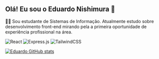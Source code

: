 ## Olá! Eu sou o Eduardo Nishimura 🖖
👨‍💻 Sou estudante de Sistemas de Informação. Atualmente estudo sobre desenvolvimento front-end mirando pela a primeira oportunidade de experiência profissional na área. 

![React](https://img.shields.io/badge/react-%2320232a.svg?style=for-the-badge&logo=react&logoColor=%2361DAFB) ![Express.js](https://img.shields.io/badge/express.js-%23404d59.svg?style=for-the-badge&logo=express&logoColor=%2361DAFB) 
![TailwindCSS](https://img.shields.io/badge/tailwindcss-%2338B2AC.svg?style=for-the-badge&logo=tailwind-css&logoColor=white) 

[![Eduardo GitHub stats](https://github-readme-stats.vercel.app/api?username=EduNishimura)](https://github.com/anuraghazra/github-readme-stats)
<!--
**EduNishimura/EduNishimura** is a ✨ _special_ ✨ repository because its `README.md` (this file) appears on your GitHub profile.

Here are some ideas to get you started:

- 🔭 I’m currently working on ...
- 🌱 I’m currently learning ...
- 👯 I’m looking to collaborate on ...
- 🤔 I’m looking for help with ...
- 💬 Ask me about ...
- 📫 How to reach me: ...
- 😄 Pronouns: ...
- ⚡ Fun fact: ...
-->

